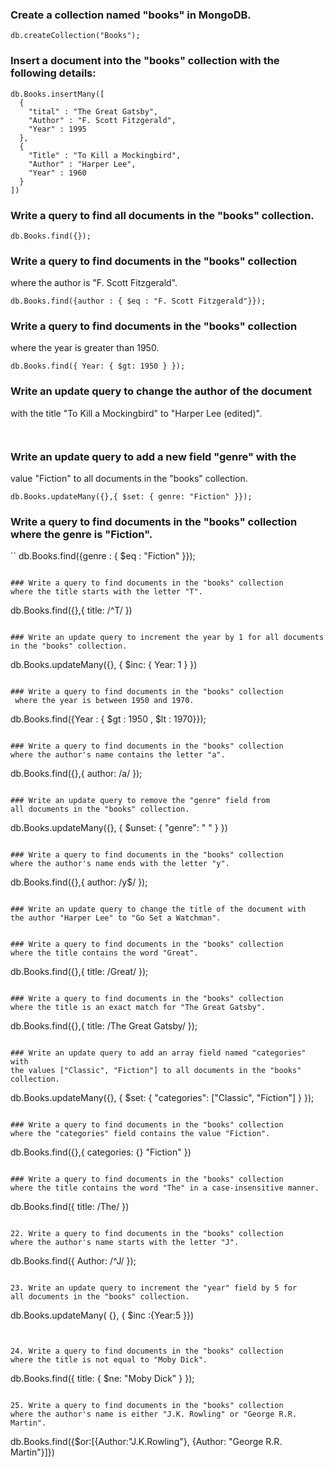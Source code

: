 ### Create a collection named "books" in MongoDB.

```
db.createCollection("Books");
```

### Insert a document into the "books" collection with the following details:

```
db.Books.insertMany([
  {
    "tital" : "The Great Gatsby",
    "Author" : "F. Scott Fitzgerald",
    "Year" : 1995
  },
  {
    "Title" : "To Kill a Mockingbird",
    "Author" : "Harper Lee",
    "Year" : 1960
  }
])
```

### Write a query to find all documents in the "books" collection.

```
db.Books.find({});
```

### Write a query to find documents in the "books" collection 
where the author is "F. Scott Fitzgerald".

```
db.Books.find({author : { $eq : "F. Scott Fitzgerald"}});
```

### Write a query to find documents in the "books" collection
 where the year is greater than 1950.

 ```
db.Books.find({ Year: { $gt: 1950 } });
 ```

### Write an update query to change the author of the document
 with the title "To Kill a Mockingbird" to "Harper Lee (edited)".

 ```


 ```

### Write an update query to add a new field "genre" with the 
value "Fiction" to all documents in the "books" collection.

```
db.Books.updateMany({},{ $set: { genre: "Fiction" }});
```

### Write a query to find documents in the "books" collection where the genre is "Fiction".

``
db.Books.find({genre : { $eq : "Fiction" }});

```

### Write a query to find documents in the "books" collection 
where the title starts with the letter "T".

```
db.Books.find({},{ title: /^T/ })

```

### Write an update query to increment the year by 1 for all documents in the "books" collection.

```
db.Books.updateMany({}, { $inc: { Year: 1 } })

```

### Write a query to find documents in the "books" collection
 where the year is between 1950 and 1970.

 ```
db.Books.find({Year : { $gt : 1950 , $lt : 1970}});

 ```

### Write a query to find documents in the "books" collection
 where the author's name contains the letter "a".

 ```
db.Books.find({},{ author: /a/ });

 ```

### Write an update query to remove the "genre" field from
 all documents in the "books" collection.

 ```
db.Books.updateMany({}, { $unset: { "genre": " " } })

 ```

### Write a query to find documents in the "books" collection 
where the author's name ends with the letter "y".

```
db.Books.find({},{ author: /y$/ });

```

### Write an update query to change the title of the document with 
the author "Harper Lee" to "Go Set a Watchman".

```


```

### Write a query to find documents in the "books" collection 
where the title contains the word "Great".

```
db.Books.find({},{ title: /Great/ });

```

### Write a query to find documents in the "books" collection 
where the title is an exact match for "The Great Gatsby".

```
db.Books.find({},{ title: /The Great Gatsby/ });

```

### Write an update query to add an array field named "categories" with 
the values ["Classic", "Fiction"] to all documents in the "books" collection.

```
db.Books.updateMany({}, { $set: { "categories": ["Classic", "Fiction"] } });

```

### Write a query to find documents in the "books" collection 
where the "categories" field contains the value "Fiction".

```
db.Books.find({},{ categories: {} "Fiction" })


```

### Write a query to find documents in the "books" collection 
where the title contains the word "The" in a case-insensitive manner.

```
db.Books.find({ title: /The/ })

```

22. Write a query to find documents in the "books" collection 
where the author's name starts with the letter "J".

```
db.Books.find({ Author: /^J/ });

```

23. Write an update query to increment the "year" field by 5 for 
all documents in the "books" collection.

```
db.Books.updateMany( {}, { $inc :{Year:5 }})

```


24. Write a query to find documents in the "books" collection 
where the title is not equal to "Moby Dick".

```
db.Books.find({ title: { $ne: "Moby Dick" } });


```

25. Write a query to find documents in the "books" collection 
where the author's name is either "J.K. Rowling" or "George R.R. Martin".

```
db.Books.find({$or:[{Author:"J.K.Rowling"}, {Author: "George R.R. Martin"}]})


```
